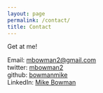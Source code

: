 ```yaml
---
layout: page
permalink: /contact/
title: Contact
---
```


Get at me!

Email: [mbowman2@gmail.com](mailto:mbowman2@gmail.com)  
twitter: [mbowman2](http://twitter.com/mbowman2)  
github: [bowmanmike](http://github.com/bowmanmike)  
LinkedIn: [Mike Bowman](https://ca.linkedin.com/in/mike-bowman-81936160)  
